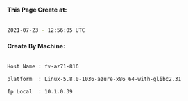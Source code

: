 
   
#### This Page Create at:

```bash

2021-07-23 - 12:56:05 UTC

```

#### Create By Machine:

```bash

Host Name : fv-az71-816

platform  : Linux-5.8.0-1036-azure-x86_64-with-glibc2.31

Ip Local  : 10.1.0.39

```

